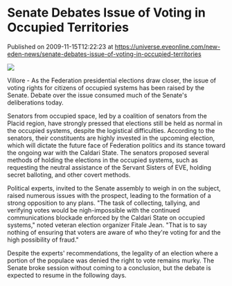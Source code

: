 # Senate Debates Issue of Voting in Occupied Territories
Published on 2009-11-15T12:22:23 at https://universe.eveonline.com/new-eden-news/senate-debates-issue-of-voting-in-occupied-territories

![](http://www.eve-mercury.net/images/mercurybanner.png)  
  
Villore - As the Federation presidential elections draw closer, the issue of voting rights for citizens of occupied systems has been raised by the Senate. Debate over the issue consumed much of the Senate's deliberations today.  
  
Senators from occupied space, led by a coalition of senators from the Placid region, have strongly pressed that elections still be held as normal in the occupied systems, despite the logistical difficulties. According to the senators, their constituents are highly invested in the upcoming election, which will dictate the future face of Federation politics and its stance toward the ongoing war with the Caldari State. The senators proposed several methods of holding the elections in the occupied systems, such as requesting the neutral assistance of the Servant Sisters of EVE, holding secret balloting, and other covert methods.  
  
Political experts, invited to the Senate assembly to weigh in on the subject, raised numerous issues with the prospect, leading to the formation of a strong opposition to any plans. "The task of collecting, tallying, and verifying votes would be nigh-impossible with the continued communications blockade  enforced by the Caldari State on occupied systems," noted veteran election organizer Fitale Jean. "That is to say nothing of ensuring that voters are aware of who they're voting for and the high possibility of fraud."  
  
Despite the experts' recommendations, the legality of an election where a portion of the populace was denied the right to vote remains murky. The Senate broke session without coming to a conclusion, but the debate is expected to resume in the following days.
